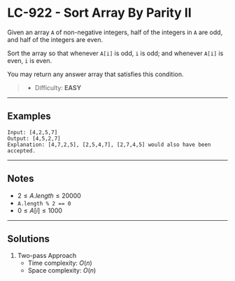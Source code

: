 # LC-922 - Sort Array By Parity II

Given an array `A` of non-negative integers, half of the integers in `A` are odd, and half of the integers are even.

Sort the array so that whenever `A[i]` is odd, `i` is odd; and whenever `A[i]` is even, `i` is even.

You may return any answer array that satisfies this condition.

> * Difficulty: **EASY**

---
## Examples

```
Input: [4,2,5,7]
Output: [4,5,2,7]
Explanation: [4,7,2,5], [2,5,4,7], [2,7,4,5] would also have been accepted.
```

---
## Notes

* $2 \le A.length \le 20000$
* `A.length % 2 == 0`
* $0 \le A[i] \le 1000$


---
## Solutions

1. Two-pass Approach
    * Time complexity: $O(n)$
    * Space complexity: $O(n)$